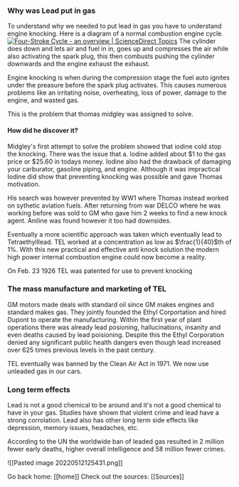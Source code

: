 ### Why was Lead put in gas

To understand why we needed to put lead in gas you have to understand engine knocking. Here is a diagram of a normal combustion engine cycle.
[![Four-Stroke Cycle - an overview | ScienceDirect Topics](https://ars.els-cdn.com/content/image/3-s2.0-B012176480X000899-gr4.gif)](https://www.google.com/url?sa=i&url=https%3A%2F%2Fwww.sciencedirect.com%2Ftopics%2Fengineering%2Ffour-stroke-cycle&psig=AOvVaw1Hl_gIlvYPoJ_MhElnIIIG&ust=1653068895697000&source=images&cd=vfe&ved=0CAwQjRxqFwoTCIij-dKP7PcCFQAAAAAdAAAAABAI)
The cylinder does down and lets air and fuel in in, goes up and compresses the air while also activating the spark plug, this then combusts pushing the cylinder downwards and the engine exhaust the exhaust. 

Engine knocking is when during the compression stage the fuel auto ignites under the preasure before the spark plug activates. This causes numerous problems like an irritating noise, overheating, loss of power, damage to the engine, and wasted gas.

This is the problem that thomas midgley was assigned to solve. 

#### How did he discover it?

Midgley's first attempt to solve the problem showed that iodine cold stop the knocking. There was the issue that a. Iodine added about \$1 to the gas price or $25.60 in todays money. Iodine also had the drawback of damaging your carburator, gasoline piping, and engine. Although it was impractical Iodine did show that preventing knocking was possible and gave Thomas motivation.

His search was however prevented by WW1 where Thomas instead worked on sythetic aviation fuels. After returning from war DELCO where he was working before was sold to GM who gave him 2 weeks to find a new knock agent. Aniline was found however it too had downsides.

Eventually a more scientific approach was taken which eventually lead to Tetraethylllead. TEL worked at a concentration as low as $\frac{1}{40}$th of 1%. With this new practical and effective anti knock solution the modern high power internal combustion engine could now become a reality.

On Feb. 23 1926 TEL was patented for use to prevent knocking

### The mass manufacture and marketing of TEL

GM motors made deals with standard oil since GM makes engines and standard makes gas. They jointly founded the Ethyl Corportation and hired Dupont to operate the manufacturing. Within the first year of plant operations there was already lead posioning, hallucinations, insanity and even deaths caused by lead poisioning. Despite this the Ethyl Corporation denied any significant public health dangers even though lead increased over 625 times previous levels in the past century. 

TEL eventually was banned by the Clean Air Act in 1971. We now use unleaded gas in our cars. 

### Long term effects

Lead is not a good chemical to be around and it's not a good chemical to have in your gas. Studies have shown that violent crime and lead have a strong corrolation. Lead also has other long term side effects like depression, memory issues, headaches, etc.

According to the UN the worldwide ban of leaded gas resulted in 2 million fewer early deaths, higher overall intelligence and 58 million fewer crimes.

![[Pasted image 20220512125431.png]]


Go back home: [[home]]
Check out the sources: [[Sources]]